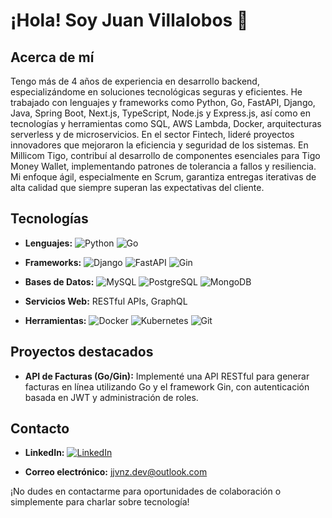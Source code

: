 # ¡Hola! Soy Juan Villalobos 👋

## Acerca de mí

Tengo más de 4 años de experiencia en desarrollo backend, especializándome en soluciones tecnológicas seguras y eficientes. He trabajado con lenguajes y frameworks como Python, Go, FastAPI, Django, Java, Spring Boot, Next.js, TypeScript, Node.js y Express.js, así como en tecnologías y herramientas como SQL, AWS Lambda, Docker, arquitecturas serverless y de microservicios. En el sector Fintech, lideré proyectos innovadores que mejoraron la eficiencia y seguridad de los sistemas. En Millicom Tigo, contribuí al desarrollo de componentes esenciales para Tigo Money Wallet, implementando patrones de tolerancia a fallos y resiliencia. Mi enfoque ágil, especialmente en Scrum, garantiza entregas iterativas de alta calidad que siempre superan las expectativas del cliente.

## Tecnologías
- **Lenguajes:** 
  ![Python](https://img.shields.io/badge/-Python-blue?style=flat-square&logo=python&logoColor=white)
  ![Go](https://img.shields.io/badge/-Go-00ADD8?style=flat-square&logo=go&logoColor=white)

- **Frameworks:** 
  ![Django](https://img.shields.io/badge/-Django-darkgreen?style=flat-square&logo=django&logoColor=white)
  ![FastAPI](https://img.shields.io/badge/-FastAPI-green?style=flat-square&logo=fastapi&logoColor=white)
  ![Gin](https://img.shields.io/badge/-Gin-00ADD8?style=flat-square&logo=go&logoColor=white)

- **Bases de Datos:** 
  ![MySQL](https://img.shields.io/badge/-MySQL-blue?style=flat-square&logo=mysql&logoColor=white)
  ![PostgreSQL](https://img.shields.io/badge/-PostgreSQL-blue?style=flat-square&logo=postgresql&logoColor=white)
  ![MongoDB](https://img.shields.io/badge/-MongoDB-green?style=flat-square&logo=mongodb&logoColor=white)

- **Servicios Web:** RESTful APIs, GraphQL

- **Herramientas:** 
  ![Docker](https://img.shields.io/badge/-Docker-blue?style=flat-square&logo=docker&logoColor=white)
  ![Kubernetes](https://img.shields.io/badge/-Kubernetes-blue?style=flat-square&logo=kubernetes&logoColor=white)
  ![Git](https://img.shields.io/badge/-Git-black?style=flat-square&logo=git&logoColor=white)

## Proyectos destacados
- **API de Facturas (Go/Gin):** 
  Implementé una API RESTful para generar facturas en línea utilizando Go y el framework Gin, con autenticación basada en JWT y administración de roles.

## Contacto
- **LinkedIn:** 
  [![LinkedIn](https://img.shields.io/badge/-Juan%20J.%20Villalobos-blue?style=flat-square&logo=linkedin&logoColor=white)](https://www.linkedin.com/in/jjvnz/)

- **Correo electrónico:** 
  jjvnz.dev@outlook.com
  
¡No dudes en contactarme para oportunidades de colaboración o simplemente para charlar sobre tecnología!

